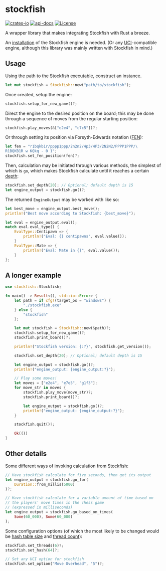 # stockfish

[![crates-io](https://img.shields.io/crates/v/stockfish.svg)](https://crates.io/crates/stockfish)
[![api-docs](https://docs.rs/stockfish/badge.svg)](https://docs.rs/stockfish)
[![License](https://img.shields.io/crates/l/bitflags.svg)](https://img.shields.io/badge/license-MIT%20or%20Apache2.0-Green)

A wrapper library that makes integrating Stockfish with Rust a breeze.

An [installation](https://stockfishchess.org/download/) of the Stockfish engine is needed. (Or any [UCI](https://official-stockfish.github.io/docs/stockfish-wiki/UCI-&-Commands.html)-compatible engine, although this library was mainly written with Stockfish in mind.)

## Usage

Using the path to the Stockfish executable, construct an instance. 

```rust
let mut stockfish = Stockfish::new("path/to/stockfish");
```

Once created, setup the engine:

```rust
stockfish.setup_for_new_game()?;
```

Direct the engine to the desired position on the board; this may be done through a sequence of moves from the regular starting position:

```rust
stockfish.play_moves(&["e2e4", "c7c5"])?;
```

Or through setting its position via Forsyth-Edwards notation ([FEN](https://www.chessprogramming.org/Forsyth-Edwards_Notation)):

```rust
let fen = "r1bqkb1r/pppp1ppp/2n2n2/4p3/4P3/2N2N2/PPPP1PPP/\
R1BQKB1R w KQkq - 0 1";
stockfish.set_fen_position(fen)?;
```

Then, calculation may be initiated through various methods, the simplest of which
is `go`, which makes Stockfish calculate until it reaches a certain [depth](https://www.chessprogramming.org/Depth):

```rust
stockfish.set_depth(20); // Optional; default depth is 15
let engine_output = stockfish.go()?;
```

The returned `EngineOutput` may be worked with like so:

```rust
let best_move = engine_output.best_move();
println!("Best move according to Stockfish: {best_move}");

let eval = engine_output.eval();
match eval.eval_type() {
    EvalType::Centipawn => {
        println!("Eval: {} centipawns", eval.value());
    }
    EvalType::Mate => {
        println!("Eval: Mate in {}", eval.value());
    }
};
```

## A longer example

```rust
use stockfish::Stockfish;

fn main() -> Result<(), std::io::Error> {
    let path = if cfg!(target_os = "windows") {
        "./stockfish.exe"
    } else {
        "stockfish"
    };

    let mut stockfish = Stockfish::new(&path)?;
    stockfish.setup_for_new_game()?;
    stockfish.print_board()?;

    println!("Stockfish version: {:?}", stockfish.get_version());

    stockfish.set_depth(20); // Optional; default depth is 15

    let engine_output = stockfish.go()?;
    println!("engine_output: {engine_output:?}");

    // Play some moves!
    let moves = ["e2e4", "e7e5", "g1f3"];
    for move_str in moves {
        stockfish.play_move(move_str)?;
        stockfish.print_board()?;

        let engine_output = stockfish.go()?;
        println!("engine_output: {engine_output:?}");
    }

    stockfish.quit()?;

    Ok(())
}
```

## Other details

Some different ways of invoking calculation from Stockfish:

```rust
// Have stockfish calculate for five seconds, then get its output
let engine_output = stockfish.go_for(
    Duration::from_millis(5000)
)?;

// Have stockfish calculate for a variable amount of time based on
// the players' move times in the chess game
// (expressed in milliseconds)
let engine_output = stockfish.go_based_on_times(
    Some(60_000), Some(60_000)
);
```

Some configuration options (of which the most likely to be changed
would be [hash table size](https://www.chessprogramming.org/Hash_Table)
and [thread count](https://official-stockfish.github.io/docs/stockfish-wiki/UCI-&-Commands.html#threads)):

```rust
stockfish.set_threads(6)?;
stockfish.set_hash(64)?;

// Set any UCI option for stockfish
stockfish.set_option("Move Overhead", "5")?;
```
